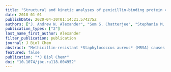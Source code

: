 ```yaml
---
title: "Structural and kinetic analyses of penicillin-binding protein 4 (PBP4)-mediated antibiotic resistance in *Staphylococcus aureus*"
date: 2018-01-01
publishDate: 2020-04-30T01:14:21.574275Z
authors: ["J. Andrew N. Alexander", "Som S. Chatterjee", "Stephanie M. Hamilton", "Lindsay D. Eltis", "Henry F. Chambers", "Natalie C. J. Strynadka"]
publication_types: ["2"]
last_name_first_author: Alexander
filter_publication: publication
journal: J Biol Chem
abstract: "Methicillin-resistant *Staphylococcus aureus* (MRSA) causes serious community-acquired and nosocomial infections worldwide. MRSA strains are resistant to a variety of antibiotics, including the classic penicillin and cephalosporin classes of β-lactams, making them intractable to treatment. Although β-lactam resistance in MRSA has been ascribed to the acquisition and activity of penicillin-binding protein 2a (PBP2a, encoded by *mecA*), it has recently been observed that resistance can also be mediated by penicillin-binding protein 4 (PBP4). Previously, we have shown that broad-spectrum β-lactam resistance can arise following serial passaging of a *mecA*-negative COL strain of *S. aureus*, creating the CRB strain. This strain has two missense mutations in *pbp4* and a mutation in the *pbp4* promoter, both of which play an instrumental role in β-lactam resistance. To better understand PBP4's role in resistance, here we have characterized its kinetics and structure with clinically relevant β-lactam antibiotics. We present the first crystallographic PBP4 structures of apo and acyl-enzyme intermediate forms complexed with three late-generation β-lactam antibiotics: ceftobiprole, ceftaroline, and nafcillin. In parallel, we characterized the structural and kinetic effects of the PBP4 mutations present in the CRB strain. Localized within the transpeptidase active-site cleft, the two substitutions appear to have different effects depending on the drug. With ceftobiprole, the missense mutations impaired the *K*<sub>m</sub> value 150-fold, decreasing the proportion of inhibited PBP4. However, ceftaroline resistance appeared to be mediated by other factors, possibly including mutation of the *pbp4* promoter. Our findings provide evidence that *S. aureus* CRB has at least two PBP4-mediated resistance mechanisms. [on SciFinder(R)]"
featured: false
publication: "*J Biol Chem*"
doi: "10.1074/jbc.ra118.004952"
---
```



